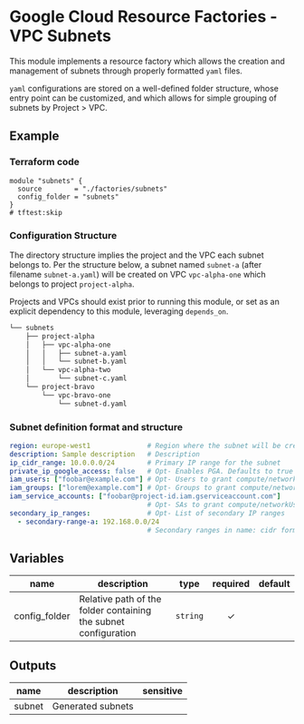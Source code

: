 # Google Cloud Resource Factories - VPC Subnets

This module implements a resource factory which allows the creation and management of subnets through properly formatted `yaml` files.

`yaml` configurations are stored on a well-defined folder structure, whose entry point can be customized, and which allows for simple grouping of subnets by Project > VPC.

## Example

### Terraform code

```hcl
module "subnets" {
  source        = "./factories/subnets"
  config_folder = "subnets"
}
# tftest:skip
```

### Configuration Structure

The directory structure implies the project and the VPC each subnet belongs to.
Per the structure below, a subnet named `subnet-a` (after filename `subnet-a.yaml`) will be created on VPC `vpc-alpha-one` which belongs to project `project-alpha`.

Projects and VPCs should exist prior to running this module, or set as an explicit dependency to this module, leveraging `depends_on`.

```bash
└── subnets
    ├── project-alpha
    │   ├── vpc-alpha-one
    │   │   ├── subnet-a.yaml
    │   │   └── subnet-b.yaml
    │   └── vpc-alpha-two
    │       └── subnet-c.yaml  
    └── project-bravo
        └── vpc-bravo-one
            └── subnet-d.yaml
```

### Subnet definition format and structure

```yaml
region: europe-west1              # Region where the subnet will be creted
description: Sample description   # Description
ip_cidr_range: 10.0.0.0/24        # Primary IP range for the subnet
private_ip_google_access: false   # Opt- Enables PGA. Defaults to true
iam_users: ["foobar@example.com"] # Opt- Users to grant compute/networkUser to
iam_groups: ["lorem@example.com"] # Opt- Groups to grant compute/networkUser to
iam_service_accounts: ["foobar@project-id.iam.gserviceaccount.com"]         
                                  # Opt- SAs to grant compute/networkUser to
secondary_ip_ranges:              # Opt- List of secondary IP ranges
  - secondary-range-a: 192.168.0.0/24       
                                  # Secondary ranges in name: cidr format
```

<!-- BEGIN TFDOC -->

## Variables

| name | description | type | required | default |
|---|---|:---:|:---:|:---:|
| config_folder | Relative path of the folder containing the subnet configuration | <code>string</code> | ✓ |  |

## Outputs

| name | description | sensitive |
|---|---|:---:|
| subnet | Generated subnets |  |


<!-- END TFDOC -->
